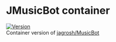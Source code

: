 # JMusicBot container
[![Version](https://img.shields.io/github/release/jagrosh/MusicBot.svg)](https://github.com/jagrosh/MusicBot/releases/latest) </br>
Container version of [jagrosh/MusicBot](https://github.com/jagrosh/MusicBot)
